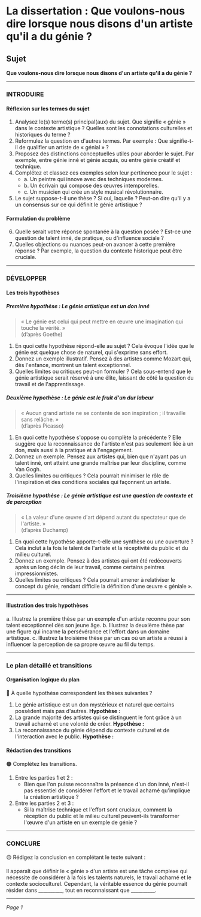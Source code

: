 # La dissertation : Que voulons-nous dire lorsque nous disons d'un artiste qu'il a du génie ?

## Sujet
**Que voulons-nous dire lorsque nous disons d'un artiste qu'il a du génie ?**

---

### INTRODUIRE

#### Réflexion sur les termes du sujet

1. Analysez le(s) terme(s) principal(aux) du sujet. Que signifie « génie » dans le contexte artistique ? Quelles sont les connotations culturelles et historiques du terme ?
2. Reformulez la question en d'autres termes. Par exemple : Que signifie-t-il de qualifier un artiste de « génial » ?
3. Proposez des distinctions conceptuelles utiles pour aborder le sujet. Par exemple, entre génie inné et génie acquis, ou entre génie créatif et technique.
4. Complétez et classez ces exemples selon leur pertinence pour le sujet :
   - a. Un peintre qui innove avec des techniques modernes.
   - b. Un écrivain qui compose des œuvres intemporelles.
   - c. Un musicien qui crée un style musical révolutionnaire.
5. Le sujet suppose-t-il une thèse ? Si oui, laquelle ? Peut-on dire qu'il y a un consensus sur ce qui définit le génie artistique ?

#### Formulation du problème

6. Quelle serait votre réponse spontanée à la question posée ? Est-ce une question de talent inné, de pratique, ou d’influence sociale ?
7. Quelles objections ou nuances peut-on avancer à cette première réponse ? Par exemple, la question du contexte historique peut être cruciale.

---

### DÉVELOPPER

#### Les trois hypothèses

##### Première hypothèse : Le génie artistique est un don inné

> « Le génie est celui qui peut mettre en œuvre une imagination qui touche la vérité. »  
> (d’après Goethe)

1. En quoi cette hypothèse répond-elle au sujet ? Cela évoque l'idée que le génie est quelque chose de naturel, qui s'exprime sans effort.
2. Donnez un exemple illustratif. Pensez à des artistes comme Mozart qui, dès l'enfance, montrent un talent exceptionnel.
3. Quelles limites ou critiques peut-on formuler ? Cela sous-entend que le génie artistique serait réservé à une élite, laissant de côté la question du travail et de l'apprentissage.

##### Deuxième hypothèse : Le génie est le fruit d'un dur labeur

> « Aucun grand artiste ne se contente de son inspiration ; il travaille sans relâche. »  
> (d’après Picasso)

1. En quoi cette hypothèse s'oppose ou complète la précédente ? Elle suggère que la reconnaissance de l'artiste n'est pas seulement liée à un don, mais aussi à la pratique et à l'engagement.
2. Donnez un exemple. Pensez aux artistes qui, bien que n'ayant pas un talent inné, ont atteint une grande maîtrise par leur discipline, comme Van Gogh.
3. Quelles limites ou critiques ? Cela pourrait minimiser le rôle de l'inspiration et des conditions sociales qui façonnent un artiste.

##### Troisième hypothèse : Le génie artistique est une question de contexte et de perception

> « La valeur d'une œuvre d'art dépend autant du spectateur que de l'artiste. »  
> (d’après Duchamp)

1. En quoi cette hypothèse apporte-t-elle une synthèse ou une ouverture ? Cela inclut à la fois le talent de l'artiste et la réceptivité du public et du milieu culturel.
2. Donnez un exemple. Pensez à des artistes qui ont été redécouverts après un long déclin de leur travail, comme certains peintres impressionnistes.
3. Quelles limites ou critiques ? Cela pourrait amener à relativiser le concept du génie, rendant difficile la définition d’une œuvre « géniale ».

---

#### Illustration des trois hypothèses

a. Illustrez la première thèse par un exemple d'un artiste reconnu pour son talent exceptionnel dès son jeune âge.
b. Illustrez la deuxième thèse par une figure qui incarne la persévérance et l'effort dans un domaine artistique.
c. Illustrez la troisième thèse par un cas où un artiste a réussi à influencer la perception de sa propre œuvre au fil du temps.

---

### Le plan détaillé et transitions

#### Organisation logique du plan

🔴 À quelle hypothèse correspondent les thèses suivantes ?

1. Le génie artistique est un don mystérieux et naturel que certains possèdent mais pas d'autres. **Hypothèse :**
2. La grande majorité des artistes qui se distinguent le font grâce à un travail acharné et une volonté de créer. **Hypothèse :**
3. La reconnaissance du génie dépend du contexte culturel et de l'interaction avec le public. **Hypothèse :**

#### Rédaction des transitions

🟠 Complétez les transitions.

1. Entre les parties 1 et 2 :  
   - Bien que l'on puisse reconnaître la présence d'un don inné, n'est-il pas essentiel de considérer l'effort et le travail acharné qu'implique la création artistique ?
2. Entre les parties 2 et 3 :  
   - Si la maîtrise technique et l'effort sont cruciaux, comment la réception du public et le milieu culturel peuvent-ils transformer l'œuvre d'un artiste en un exemple de génie ?

---

### CONCLURE

🟡 Rédigez la conclusion en complétant le texte suivant :

Il apparaît que définir le « génie » d'un artiste est une tâche complexe qui nécessite de considérer à la fois les talents naturels, le travail acharné et le contexte socioculturel. Cependant, la véritable essence du génie pourrait résider dans __________, tout en reconnaissant que __________. 

---

*Page 1*